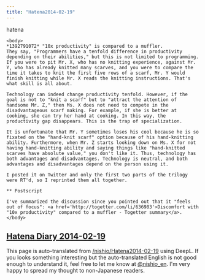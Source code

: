 ```yaml
---
title: "Hatena2014-02-19"
---
```


hatena

```
<body>
*1392791072* "10x productivity" is compared to a muffler.
They say, "Programmers have a tenfold difference in productivity depending on their abilities," but this is not limited to programming. If you were to pit Mr. X, who has no knitting experience, against Mr. Y, who has already knitted many scarves, and you were to compare the time it takes to knit the first five rows of a scarf, Mr. Y would finish knitting while Mr. X reads the knitting instructions. That's what skill is all about.

Technology can indeed change productivity tenfold. However, if the goal is not to "knit a scarf" but to "attract the attention of handsome Mr. Z," then Ms. X does not need to compete in the disadvantageous scarf making. For example, if she is better at cooking, she can try her hand at cooking. In this way, the productivity gap disappears. This is the trap of specialization.

It is unfortunate that Mr. Y sometimes loses his cool because he is so fixated on the "hand-knit scarf" option because of his hand-knitting ability. Furthermore, when Mr. Z starts looking down on Ms. X for not having hand-knitting ability and saying things like "hand-knitted scarves have absolute value," you don't like it. Thus, technology has both advantages and disadvantages. Technology is neutral, and both advantages and disadvantages depend on the person using it.

I posted it on Twitter and only the first two parts of the trilogy were RT'd, so I reprinted them all together.

** Postscript

I've summarized the discussion since you pointed out that it "feels out of focus": <a href='http://togetter.com/li/636983'>Discomfort with "10x productivity" compared to a muffler - Togetter summary</a>.
</body>
```


[Hatena Diary 2014-02-19](https://nishiohirokazu.hatenadiary.org/archive/2014/02/19)
---
This page is auto-translated from [/nishio/Hatena2014-02-19](https://scrapbox.io/nishio/Hatena2014-02-19) using DeepL. If you looks something interesting but the auto-translated English is not good enough to understand it, feel free to let me know at [@nishio_en](https://twitter.com/nishio_en). I'm very happy to spread my thought to non-Japanese readers.